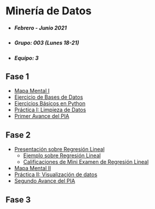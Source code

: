 # Minería de Datos 
* ##### Febrero - Junio 2021 
* ##### Grupo: 003 (Lunes 18-21)
* ##### Equipo: 3

## Fase 1
* [Mapa Mental I](https://github.com/marioalb127/MinDat2021/blob/main/MapaMental_1_1860043.pdf)
* [Ejercicio de Bases de Datos](https://github.com/marioalb127/MinDat2021/blob/main/Ej1_BasesDatos_Equipo_3.pdf)
* [Ejercicios Básicos en Python](https://github.com/marioalb127/MinDat2021/blob/main/Ej_Python_1860043.ipynb)
* [Práctica I: Limpieza de Datos](https://github.com/marioalb127/MinDat2021/blob/main/Ej_Limpieza_Equipo3.ipynb)
* [Primer Avance del PIA](https://github.com/marioalb127/MinDat2021/blob/main/Avance1_PIA_Equipo3.ipynb)

## Fase 2
* [Presentación sobre Regresión Lineal](https://github.com/marioalb127/MinDat2021/blob/main/Presentaci%C3%B3n_Regresi%C3%B3n-Lineal_Equipo-3.pdf)
  * [Ejemplo sobre Regresión Lineal](https://github.com/marioalb127/MinDat2021/blob/main/Ejemplo_Regresi%C3%B3n-Lineal_Equipo-3.ipynb)
  * [Calificaciones de Mini Examen de Regresión Lineal](https://github.com/marioalb127/MinDat2021/blob/main/Calificaciones_Regresi%C3%B3n-Lineal_Equipo-3.pdf)
* [Mapa Mental II](https://github.com/marioalb127/MinDat2021/blob/main/MapaMental_2_1860043.pdf)
* [Práctica II: Visualización de datos](https://github.com/marioalb127/MinDat2021/blob/main/Visualizaci%C3%B3n_Equipo3.ipynb)
* [Segundo Avance del PIA](https://github.com/marioalb127/MinDat2021/blob/main/AvancePIA_II_G003_E3.ipynb)

## Fase 3
